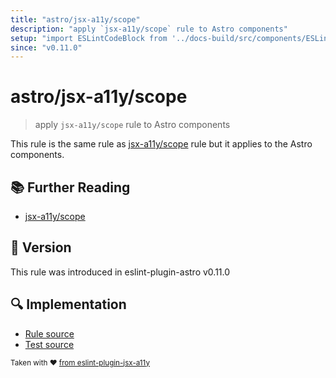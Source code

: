 ```yaml
---
title: "astro/jsx-a11y/scope"
description: "apply `jsx-a11y/scope` rule to Astro components"
setup: "import ESLintCodeBlock from '../docs-build/src/components/ESLintCodeBlockWrap.astro'"
since: "v0.11.0"
---
```


# astro/jsx-a11y/scope

> apply `jsx-a11y/scope` rule to Astro components

This rule is the same rule as [jsx-a11y/scope](https://github.com/jsx-eslint/eslint-plugin-jsx-a11y/tree/HEAD/docs/rules/scope.md) rule but it applies to the Astro components.

## :books: Further Reading

- [jsx-a11y/scope](https://github.com/jsx-eslint/eslint-plugin-jsx-a11y/tree/HEAD/docs/rules/scope.md)

## :rocket: Version

This rule was introduced in eslint-plugin-astro v0.11.0

## :mag: Implementation

- [Rule source](https://github.com/ota-meshi/eslint-plugin-astro/blob/main/src/rules/jsx-a11y/scope.ts)
- [Test source](https://github.com/ota-meshi/eslint-plugin-astro/blob/main/tests/src/rules/jsx-a11y/scope.ts)

<sup>Taken with ❤️ [from eslint-plugin-jsx-a11y](https://github.com/jsx-eslint/eslint-plugin-jsx-a11y/tree/HEAD/docs/rules/scope.md)</sup>
